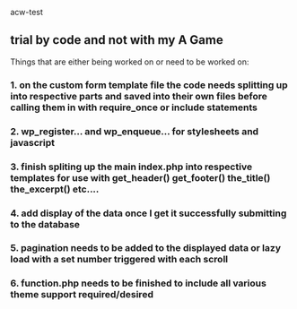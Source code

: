 acw-test
## trial by code and not with my A Game

Things that are either being worked on or need to be worked on:

### 1. on the custom form template file the code needs splitting up into respective parts and saved into their own files before calling them in with require_once or include statements

### 2. wp_register... and wp_enqueue... for stylesheets and javascript

### 3. finish spliting up the main index.php into respective templates for use with get_header() get_footer() the_title() the_excerpt() etc....

### 4. add display of the data once I get it successfully submitting to the database

### 5. pagination needs to be added to the displayed data or lazy load with a set number triggered with each scroll

### 6. function.php needs to be finished to include all various theme support required/desired

### 
